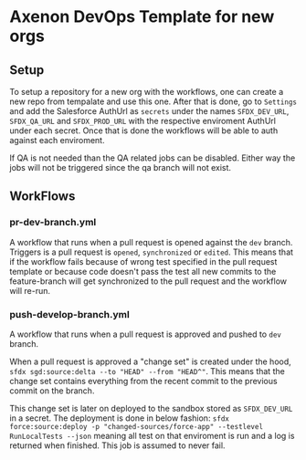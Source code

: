# Axenon DevOps Template for new orgs


## Setup

To setup a repository for a new org with the workflows, one can create a new repo from tempalate and use this one.
After that is done, go to `Settings` and add the Salesforce AuthUrl as `secrets` under the names `SFDX_DEV_URL`, `SFDX_QA_URL` and `SFDX_PROD_URL` with the respective enviroment AuthUrl under each secret. Once that is done the workflows will be able to auth against each enviroment.

If QA is not needed than the QA related jobs can be disabled. Either way the jobs will not be triggered since the
qa branch will not exist.
## WorkFlows

### pr-dev-branch.yml

A workflow that runs when a pull request is opened against the `dev` branch.
Triggers is a pull request is `opened`, `synchronized` or `edited`. This means that if the workflow
fails because of wrong test specified in the pull request template or because code doesn't pass the test
all new commits to the feature-branch will get synchronized to the pull request and the workflow will re-run.

### push-develop-branch.yml

A workflow that runs when a pull request is approved and pushed to `dev` branch.

When a pull request is approved a "change set" is created under the hood, `sfdx sgd:source:delta --to "HEAD" --from "HEAD^"`. This means that the change set contains everything from the recent commit to the previous commit on the branch.

This change set is later on deployed to the sandbox stored as `SFDX_DEV_URL` in a secret. The deployment is done in
below fashion:
`sfdx force:source:deploy -p "changed-sources/force-app" --testlevel RunLocalTests --json`
meaning all test on that enviroment is run and a log is returned when finished. 
This job is assumed to never fail.